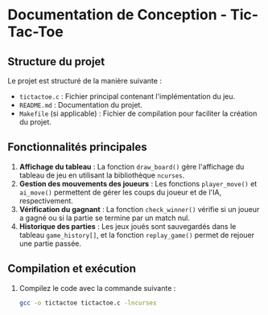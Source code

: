 # Documentation de Conception - Tic-Tac-Toe

## Structure du projet

Le projet est structuré de la manière suivante :

- `tictactoe.c` : Fichier principal contenant l'implémentation du jeu.
- `README.md` : Documentation du projet.
- `Makefile` (si applicable) : Fichier de compilation pour faciliter la création du projet.

## Fonctionnalités principales

1. **Affichage du tableau** : La fonction `draw_board()` gère l'affichage du tableau de jeu en utilisant la bibliothèque `ncurses`.
2. **Gestion des mouvements des joueurs** : Les fonctions `player_move()` et `ai_move()` permettent de gérer les coups du joueur et de l'IA, respectivement.
3. **Vérification du gagnant** : La fonction `check_winner()` vérifie si un joueur a gagné ou si la partie se termine par un match nul.
4. **Historique des parties** : Les jeux joués sont sauvegardés dans le tableau `game_history[]`, et la fonction `replay_game()` permet de rejouer une partie passée.

## Compilation et exécution

1. Compilez le code avec la commande suivante :
   ```bash
   gcc -o tictactoe tictactoe.c -lncurses
